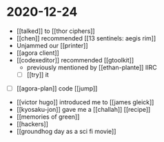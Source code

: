 # 2020-12-24

- [[talked]] to [[thor ciphers]]
- [[chen]] recommended [[13 sentinels: aegis rim]]
- Unjammed our [[printer]]
- [[agora client]]
- [[codexeditor]] recommended [[gtoolkit]]
  - previously mentioned by [[ethan-plante]] IIRC
  - [ ] [[try]] it
- [ ] [[agora-plan]] code [[jump]]
- [[victor hugo]] introduced me to [[james gleick]]
- [[kyosaku-jon]] gave me a [[challah]] [[recipe]]
- [[memories of green]]
- [[hackers]]
- [[groundhog day as a sci fi movie]]

